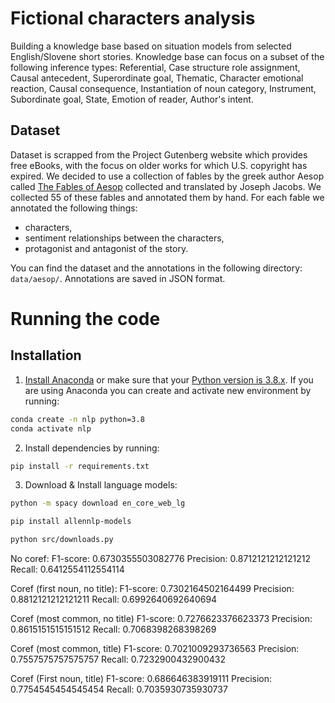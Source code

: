 # Fictional characters analysis

Building a knowledge base based on situation models from selected English/Slovene short stories. Knowledge base can focus on a subset of the following inference types: Referential, Case structure role  assignment, Causal antecedent, Superordinate goal, Thematic, Character emotional reaction, Causal consequence, Instantiation of noun category, Instrument, Subordinate goal, State, Emotion of reader, Author's intent.

## Dataset
Dataset is scrapped from the Project Gutenberg website which provides free eBooks, with the focus on older works for which U.S. copyright has expired. We decided to use a collection of fables by the greek author Aesop called [The Fables of Aesop](https://www.gutenberg.org/cache/epub/28/pg28.txt) collected and translated by Joseph Jacobs. We collected 55 of these fables and annotated them by hand. For each fable we annotated the following things:
* characters,
* sentiment relationships between the characters,
* protagonist and antagonist of the story.

You can find the dataset and the annotations in the following directory: `data/aesop/`. Annotations are saved in JSON format.



# Running the code

## Installation
1. [Install Anaconda](https://docs.anaconda.com/anaconda/install/index.html) or make sure that your [Python version is 3.8.x](https://www.python.org/downloads/). If you are using Anaconda you can create and activate new environment by running:

```bash
conda create -n nlp python=3.8
conda activate nlp
```

2. Install dependencies by running:
```bash
pip install -r requirements.txt 
```

3. Download & Install language models:
```bash
python -m spacy download en_core_web_lg
```
```bash
pip install allennlp-models
```
```bash
python src/downloads.py
```

No coref:
F1-score: 0.6730355503082776
Precision: 0.8712121212121212
Recall: 0.6412554112554114

Coref (first noun, no title):
F1-score: 0.7302164502164499
Precision: 0.8812121212121211
Recall: 0.6992640692640694

Coref (most common, no title)
F1-score: 0.7276623376623373
Precision: 0.8615151515151512
Recall: 0.7068398268398269

Coref (most common, title)
F1-score: 0.7021009293736563
Precision: 0.7557575757575757
Recall: 0.7232900432900432

Coref (First noun, title)
F1-score: 0.686646383919111
Precision: 0.7754545454545454
Recall: 0.7035930735930737